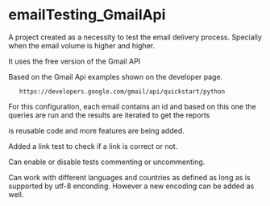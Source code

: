 # emailTesting_GmailApi

 A project created as a necessity to test the email delivery process. Specially when the email volume is higher and higher.

 It uses the free version of the Gmail API

 Based on the Gmail Api examples shown on the developer page. 
 
       https://developers.google.com/gmail/api/quickstart/python

 For this configuration, each email contains an id and based on this one the queries are run and the results are iterated to get the reports

 is reusable code and more features are being added.
 
 Added a link test to check if a link is correct or not.

 Can enable or disable tests commenting or uncommenting. 

 Can work with different languages and countries as defined as long as is supported by utf-8 enconding. However a new encoding can be added as well. 

